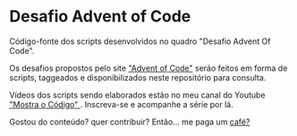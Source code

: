 # Desafio Advent of Code
Código-fonte dos scripts desenvolvidos no quadro "Desafio Advent Of Code".

Os desafios propostos pelo site <a href='https://adventofcode.com' target='_blank'>"Advent of Code"</a> serão feitos em forma de scripts, taggeados e disponibilizados neste repositório para consulta.

Vídeos dos scripts sendo elaborados estão no meu canal do Youtube <a href="https://www.youtube.com/channel/UCCV0DQO_W6WCwThwX7UkUsQ" target="_blank">"Mostra o Código" </a>. Inscreva-se e acompanhe a série por lá.

Gostou do conteúdo? quer contribuir? Então... me paga um <a href="https://pag.ae/bltNksv" target="_blank">café?</a>
